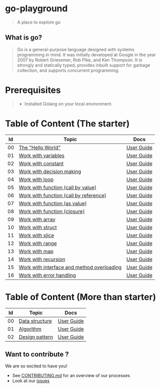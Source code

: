 # go-playground

> A place to explore go

## What is go?

>Go is a general-purpose language designed with systems programming in mind. It was initially developed at Google in the year 2007 by Robert Griesemer, Rob Pike, and Ken Thompson. It is strongly and statically typed, provides inbuilt support for garbage collection, and supports concurrent programming.

# Prerequisites 
> - Installed Golang on your local environment. 

 
# Table of Content (The starter)

|Id | Topic                                                                                  | Docs                                                         
|---|----------------------------------------------------------------------------------------|--------------------------------------------------|
| 00| [The "Hello World"](https://github.com/utilityCode-Foundation/go-playground/blob/master/HelloWorld.go)       | [User Guide]()            |
| 01| [Work with variables](https://github.com/utilityCode-Foundation/go-playground/blob/master/Variables.go)       | [User Guide]()            |
| 02| [Work with constant](https://github.com/utilityCode-Foundation/go-playground/blob/master/Constant.go)       | [User Guide]()            |
| 03| [Work with decision making](https://github.com/utilityCode-Foundation/go-playground/blob/master/DecisionMaking.go)       | [User Guide]()            |
| 04| [Work with loop](https://github.com/utilityCode-Foundation/go-playground/blob/master/Loop.go)       | [User Guide]()            |
| 05| [Work with function (call by value)](https://github.com/utilityCode-Foundation/go-playground/blob/master/Function-call-by-value.go)       | [User Guide]()            |
| 06| [Work with function (call by reference)](https://github.com/utilityCode-Foundation/go-playground/blob/master/Function-call-by-reference.go)       | [User Guide]()            |
| 07| [Work with function (as value)](https://github.com/utilityCode-Foundation/go-playground/blob/master/Function-as-value.go)       | [User Guide]()            |
| 08| [Work with function (closure)](https://github.com/utilityCode-Foundation/go-playground/blob/master/Function-as-closure.go)       | [User Guide]()            |
| 09| [Work with array](https://github.com/utilityCode-Foundation/go-playground/blob/master/Array.go)       | [User Guide]()            |
| 10| [Work with struct](https://github.com/utilityCode-Foundation/go-playground/blob/master/Struct.go)       | [User Guide]()            |
| 11| [Work with slice](https://github.com/utilityCode-Foundation/go-playground/blob/master/Slice.go)       | [User Guide]()            |
| 12| [Work with range](https://github.com/utilityCode-Foundation/go-playground/blob/master/Range.go)       | [User Guide]()            |
| 13| [Work with map](https://github.com/utilityCode-Foundation/go-playground/blob/master/Map.go)       | [User Guide]()            |
| 14| [Work with recursion](https://github.com/utilityCode-Foundation/go-playground/blob/master/Recursion.go)       | [User Guide]()            |
| 15| [Work with interface and method overloading](https://github.com/utilityCode-Foundation/go-playground/blob/master/Method-overriding-with-interface.go)       | [User Guide]()            |
| 16| [Work with error handling](https://github.com/utilityCode-Foundation/go-playground/blob/master/ErrorHandling.go)       | [User Guide]()            |

# Table of Content (More than starter)

|Id | Topic                                                                                  | Docs                                                         
|---|----------------------------------------------------------------------------------------|--------------------------------------------------|
| 00| [Data structure](https://github.com/utilityCode-Foundation/go-playground/tree/master/data-structure/README.md)       | [User Guide]()     |
| 01| [Algorithm](https://github.com/utilityCode-Foundation/go-playground/tree/master/algorithm/README.md)       | [User Guide]()     |
| 02| [Design pattern](https://github.com/utilityCode-Foundation/go-playground/tree/master/design-pattern/README.md)       | [User Guide]()     |


## Want to contribute ?

We are so excited to have you!

- See [CONTRIBUTING.md](CONTRIBUTING.md) for an overview of our processes
- Look at our
  [issues](https://github.com/utilityCode-Foundation/go-playground/issues)